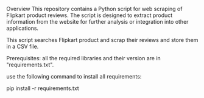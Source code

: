 Overview
This repository contains a Python script for web scraping of  Flipkart product reviews. The script is designed to extract product information from the website for further analysis or integration into other applications.

This script searches Flipkart product and scrap their reviews and store them in a CSV file.

Prerequisites:
all the required libraries and their version are in "requirements.txt".

use the following command to install all requirements:

 pip install -r requirements.txt

